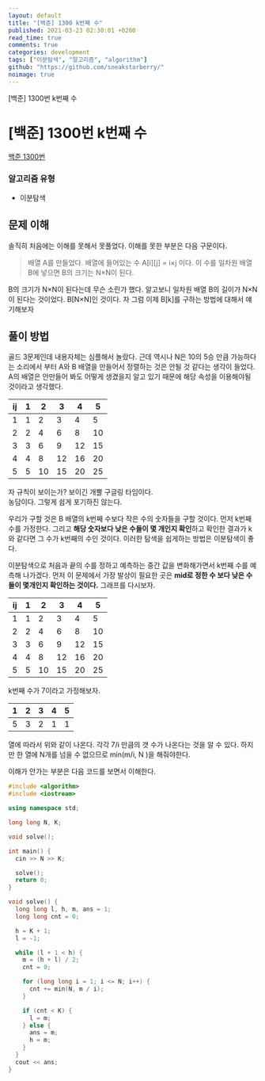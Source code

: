```yaml
---
layout: default
title: "[백준] 1300 k번째 수"
published: 2021-03-23 02:30:01 +0200
read_time: true
comments: true
categories: development
tags: ["이분탐색", "알고리즘", "algorithm"]
github: "https://github.com/sneakstarberry/"
noimage: true
---
```


[백준] 1300번 k번째 수

<!--more-->

# [백준] 1300번 k번째 수

[백준 1300번 ](https://www.acmicpc.net/problem/1300)

### 알고리즘 유형

- 이분탐색

## 문제 이해

솔직히 처음에는 이해를 못해서 못풀었다. 이해를 못한 부분은 다음 구문이다.

> 배열 A를 만들었다. 배열에 들어있는 수 A[i][j] = i×j 이다. 이 수를 일차원 배열 B에 넣으면 B의 크기는 N×N이 된다.

B의 크기가 N×N이 된다는데 무슨 소린가 했다. 알고보니 일차원 배열 B의 길이가 N×N이 된다는 것이었다. B[N×N]인 것이다. 자 그럼 이제 B[k]를 구하는 방법에 대해서 얘기해보자

## 풀이 방법

골드 3문제인데 내용자체는 심플해서 놀랐다. 근데 역시나 N은 10의 5승 만큼 가능하다는 소리에서 부터 A와 B 배열을 만들어서 정렬하는 것은 안될 것 같다는 생각이 들었다. A의 배열은 안만들어 봐도 어떻게 생겼을지 알고 있기 때문에 해당 속성을 이용해야될 것이라고 생각했다.

| ij  | 1   | 2   | 3   | 4   | 5   |
| --- | --- | --- | --- | --- | --- |
| 1   | 1   | 2   | 3   | 4   | 5   |
| 2   | 2   | 4   | 6   | 8   | 10  |
| 3   | 3   | 6   | 9   | 12  | 15  |
| 4   | 4   | 8   | 12  | 16  | 20  |
| 5   | 5   | 10  | 15  | 20  | 25  |

자 규칙이 보이는가? 보이긴 개뿔 구글링 타임이다.  
농담이다. 그렇게 쉽게 포기하진 않는다.

우리가 구할 것은 B 배열의 k번째 수보다 작은 수의 숫자들을 구할 것이다. 먼저 k번째 수를 가정한다. 그리고 **해당 숫자보다 낮은 수들이 몇 개인지 확인**하고 확인한 결과가 k와 같다면 그 수가 k번째의 수인 것이다. 이러한 탐색을 쉽게하는 방법은 이분탐색이 좋다.

이분탐색으로 처음과 끝의 수를 정하고 예측하는 중간 값을 변화해가면서 k번째 수를 예측해 나가겠다. 먼저 이 문제에서 가장 발상이 필요한 곳은 **mid로 정한 수 보다 낮은 수들이 몇개인지 확인하는 것이다.** 그래프를 다시보자.

| ij  | 1   | 2   | 3   | 4   | 5   |
| --- | --- | --- | --- | --- | --- |
| 1   | 1   | 2   | 3   | 4   | 5   |
| 2   | 2   | 4   | 6   | 8   | 10  |
| 3   | 3   | 6   | 9   | 12  | 15  |
| 4   | 4   | 8   | 12  | 16  | 20  |
| 5   | 5   | 10  | 15  | 20  | 25  |

k번째 수가 7이라고 가정해보자.

| 1   | 2   | 3   | 4   | 5   |
| --- | --- | --- | --- | --- |
| 5   | 3   | 2   | 1   | 1   |

열에 따라서 위와 같이 나온다. 각각 7/i 만큼의 갯 수가 나온다는 것을 알 수 있다. 하지만 한 열에 N개를 넘을 수 없으므로 min(m/i, N )을 해줘야한다.

이해가 안가는 부분은 다음 코드를 보면서 이해한다.

```c++
#include <algorithm>
#include <iostream>

using namespace std;

long long N, K;

void solve();

int main() {
  cin >> N >> K;

  solve();
  return 0;
}

void solve() {
  long long l, h, m, ans = 1;
  long long cnt = 0;

  h = K + 1;
  l = -1;

  while (l + 1 < h) {
    m = (h + l) / 2;
    cnt = 0;

    for (long long i = 1; i <= N; i++) {
      cnt += min(N, m / i);
    }

    if (cnt < K) {
      l = m;
    } else {
      ans = m;
      h = m;
    }
  }
  cout << ans;
}
```

